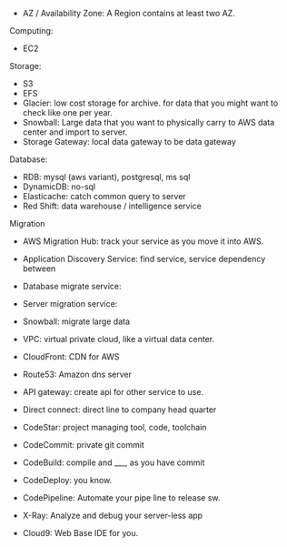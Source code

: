 

* AZ / Availability Zone: A Region contains at least two AZ.


Computing:
* EC2


Storage:
* S3
* EFS
* Glacier: low cost storage for archive. for data that you might want to check like one per year.
* Snowball: Large data that you want to physically carry to AWS data center and import to server.
* Storage Gateway: local data gateway to be data gateway

Database:
* RDB: mysql (aws variant), postgresql, ms sql
* DynamicDB: no-sql
* Elasticache: catch common query to server
* Red Shift: data warehouse / intelligence service

Migration
* AWS Migration Hub: track your service as you move it into AWS.
* Application Discovery Service: find service, service dependency between 
* Database migrate service: 
* Server migration service:
* Snowball: migrate large data


* VPC: virtual private cloud, like a virtual data center.
* CloudFront: CDN for AWS
* Route53: Amazon dns server
* API gateway: create api for other service to use.
* Direct connect: direct line to company head quarter


* CodeStar: project managing tool, code, toolchain
* CodeCommit: private git commit
* CodeBuild: compile and ___, as you have commit
* CodeDeploy: you know.
* CodePipeline: Automate your pipe line to release sw.
* X-Ray: Analyze and debug your server-less app

* Cloud9: Web Base IDE for you.
